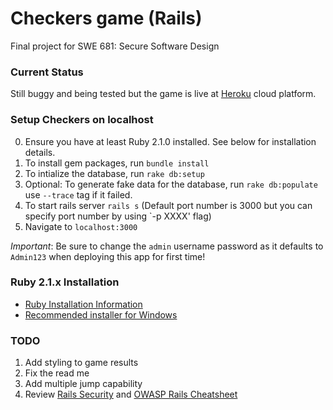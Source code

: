 # Checkers game (Rails)
Final project for SWE 681: Secure Software Design

### Current Status
Still buggy and being tested but the game is live at [Heroku](https://gentle-meadow-9245.herokuapp.com/) cloud platform. 

### Setup Checkers on localhost
0. Ensure you have at least Ruby 2.1.0 installed. See below for installation details.
1. To install gem packages, run `bundle install`
2. To intialize the database, run `rake db:setup`
3. Optional: To generate fake data for the database, run `rake db:populate` use `--trace` tag if it failed.
4. To start rails server `rails s` (Default port number is 3000 but you can specify port number by using `-p XXXX' flag) 
5. Navigate to `localhost:3000` 

*Important*: Be sure to change the `admin` username password as it defaults to `Admin123` when deploying this app for first time!

### Ruby 2.1.x Installation
- [Ruby Installation Information](https://www.ruby-lang.org/en/downloads/) 
- [Recommended installer for Windows](http://rubyinstaller.org/)

### TODO
1. Add styling to game results
2. Fix the read me
3. Add multiple jump capability
4. Review [Rails Security](http://guides.rubyonrails.org/security.html) and [OWASP Rails Cheatsheet](https://www.owasp.org/index.php/Ruby_on_Rails_Cheatsheet)
